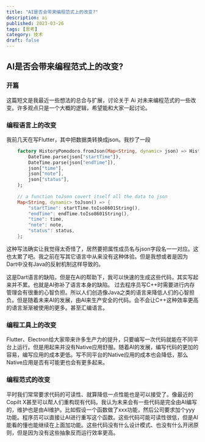 ```yaml
---
title: "AI是否会带来编程范式上的改变?"
description: ai
published: 2023-03-26
tags: [思考]
category: 技术
draft: false
---
```


## AI是否会带来编程范式上的改变?
### 开篇
这篇短文是我最近一些想法的总合与扩展，讨论关于 Ai 对未来编程范式的一些改变。许多观点只是一个大概的逻辑，希望能和大家一起讨论。

### 编程语言上的改变

我前几天在写Flutter，其中把数据类转换成json。我抄了一段

```dart
    factory HistoryPomodoro.fromJson(Map<String, dynamic> json) => HistoryPomodoro(
        DateTime.parse(json["startTime"]),
        DateTime.parse(json["endTime"]),
        json["time"],
        json["note"],
        json["status"],
    );
    
    // a function toJson covert itself all the data to json
    Map<String, dynamic> toJson() => {
        "startTime": startTime.toIso8601String(),
        "endTime": endTime.toIso8601String(),
        "time": time,
        "note": note,
        "status": status,
    };
```

这种写法确实让我觉得太奇怪了，居然要把属性成员名与json字段名一一对应。这也太累了吧。我之前在写其它语言中从来没有这种体验。但是我想或者是因为Dart中没有Java的反射机制这样导致的。


这是Dart语言的缺陷，但是在Ai的帮助下，我可以快速的生成这些代码，其实写起来并不累。也就是AI弥补了语言本身的缺陷。
过去程序员写C++时需要进行内存管理会有很重的心智负担。所以人们创造像Java之类的语言来降低人们的心智担负。但是随着未来AI的发展，由AI来生产安全的代码。会不会让C++这种效率更高的语言渐渐被使用的更多。甚至汇编语言。


### 编程工具上的改变

Flutter、Electron给大家带来许多生产力的提升，只要编写一次代码就能在不同平台上运行。但是用起来并没有Native应用舒服。随着AI的发展，编写代码的更加的容易，编写应用的成本更低。写不同平台的Native应用的成本也会降低，那么Native应用是否有可能更也会有更多起来。


### 编程范式的改变

平时我们常常要求代码的可读性、就算降低一点性能也是可以接受了。像最近的Copilt X甚至可以帮人们重构现有代码。我认为未来会有一些代码是完全由AI编写的，维护也是由AI维护。比如假设一个函数做了xxx功能，然后公司要求加个yyy功能。程序员可以直接让AI进行重写这个函数。这些代码可能可读性很低，但是AI能看的懂也能继续在上面加功能。这些代码没有什么设计模式、也没有什么开闭原则，但是因为没有这些抽象反而运行效率更高。